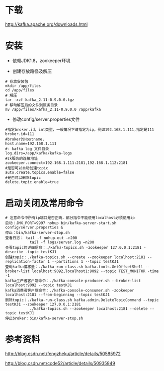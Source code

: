 下载
===
http://kafka.apache.org/downloads.html


安装
===
+ 依赖JDK1.8，zookeeper环境

+ 创建存放路径及解压
```text
# 存放安装包
mkdir /app/files 
cd /app/files
# 解压
tar -xzf kafka_2.11-0.9.0.0.tgz
# 移动解压后的文件到服务目录
mv /app/files/kafka_2.11-0.9.0.0 /app/kafka
```

+ 修改config/server.properties文件
```text
#指定broker.id，int类型，一般情况下请指定为ip，例如192.168.1.111,指定是111
broker.id=111
#broker的Hostname.
host.name=192.168.1.111
#- kafka log 文件目录 
log.dirs=/app/kafka/kafka-logs
#zk服务的连接地址
zookeeper.connect=192.168.1.111:2181,192.168.1.112:2181
#是否可以自动创建topic
auto.create.topics.enable=false
#是否可以删除topic
delete.topic.enable=true
```


启动关闭及常用命令
===
```text
# 注意命令中所有ip端口是否正确，部分指令不能使用localhost必须使用ip
启动：JMX_PORT=9997 nohup bin/kafka-server-start.sh config/server.properties &
停止：bin/kafka-server-stop.sh
查看日志： tail -f nohup.out –n200   
           tail -f logs/server.log –n200
查看topic的详细信息：./kafka-topics.sh -zookeeper 127.0.0.1:2181 -describe -topic testKJ1
创建topic：./kafka-topics.sh --create --zookeeper localhost:2181 --replication-factor 1 --partitions 1 --topic testKJ1
查询kafka偏移量：./kafka-run-class.sh kafka.tools.GetOffsetShell --broker-list localhost:9092,localhost1:9092 --topic TEST_MONITOR -time -1
kafka生产者客户端命令：./kafka-console-producer.sh --broker-list localhost:9092 --topic testKJ1  
kafka消费者客户端命令：./kafka-console-consumer.sh -zookeeper localhost:2181 --from-beginning --topic testKJ1   
删除topic：./kafka-run-class.sh kafka.admin.DeleteTopicCommand --topic testKJ1 --zookeeper 127.0.0.1:2181 
           ./kafka-topics.sh --zookeeper localhost:2181 --delete --topic testKJ1  
停止broker：bin/kafka-server-stop.sh
```

参考资料
===
http://blog.csdn.net/fengzheku/article/details/50585972

http://blog.csdn.net/code52/article/details/50935849
